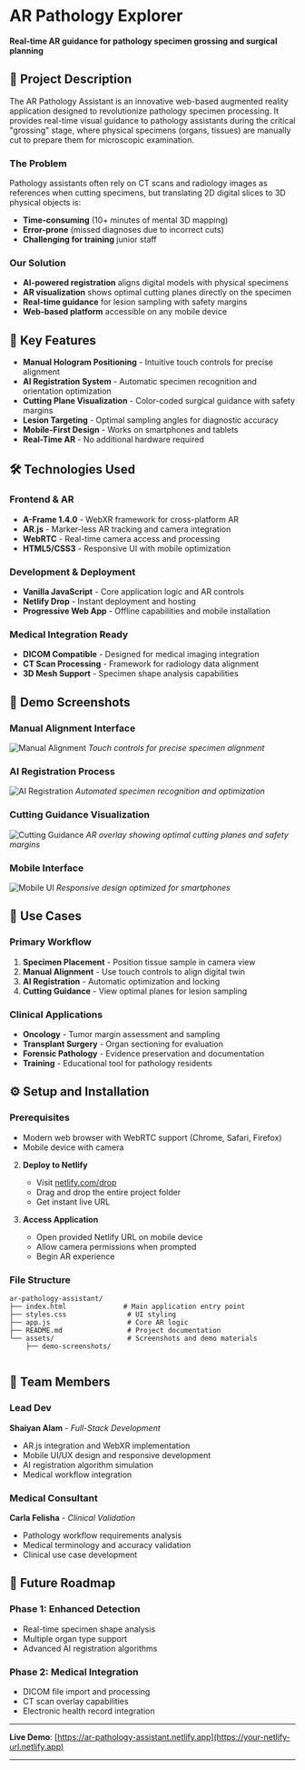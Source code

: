 # AR Pathology Explorer

**Real-time AR guidance for pathology specimen grossing and surgical planning**

## 🔬 Project Description

The AR Pathology Assistant is an innovative web-based augmented reality application designed to revolutionize pathology specimen processing. It provides real-time visual guidance to pathology assistants during the critical "grossing" stage, where physical specimens (organs, tissues) are manually cut to prepare them for microscopic examination.

### The Problem
Pathology assistants often rely on CT scans and radiology images as references when cutting specimens, but translating 2D digital slices to 3D physical objects is:
- **Time-consuming** (10+ minutes of mental 3D mapping)
- **Error-prone** (missed diagnoses due to incorrect cuts)
- **Challenging for training** junior staff

### Our Solution
- **AI-powered registration** aligns digital models with physical specimens
- **AR visualization** shows optimal cutting planes directly on the specimen
- **Real-time guidance** for lesion sampling with safety margins
- **Web-based platform** accessible on any mobile device

## 🚀 Key Features

- **Manual Hologram Positioning** - Intuitive touch controls for precise alignment
- **AI Registration System** - Automatic specimen recognition and orientation optimization
- **Cutting Plane Visualization** - Color-coded surgical guidance with safety margins
- **Lesion Targeting** - Optimal sampling angles for diagnostic accuracy
- **Mobile-First Design** - Works on smartphones and tablets
- **Real-Time AR** - No additional hardware required

## 🛠 Technologies Used

### Frontend & AR
- **A-Frame 1.4.0** - WebXR framework for cross-platform AR
- **AR.js** - Marker-less AR tracking and camera integration
- **WebRTC** - Real-time camera access and processing
- **HTML5/CSS3** - Responsive UI with mobile optimization

### Development & Deployment
- **Vanilla JavaScript** - Core application logic and AR controls
- **Netlify Drop** - Instant deployment and hosting
- **Progressive Web App** - Offline capabilities and mobile installation

### Medical Integration Ready
- **DICOM Compatible** - Designed for medical imaging integration
- **CT Scan Processing** - Framework for radiology data alignment
- **3D Mesh Support** - Specimen shape analysis capabilities

## 📱 Demo Screenshots

### Manual Alignment Interface
![Manual Alignment](https://via.placeholder.com/600x400/00ff88/000000?text=Manual+Hologram+Positioning)
*Touch controls for precise specimen alignment*

### AI Registration Process
![AI Registration](https://via.placeholder.com/600x400/9c27b0/FFFFFF?text=AI+Registration+94.7%25+Confidence)
*Automated specimen recognition and optimization*

### Cutting Guidance Visualization
![Cutting Guidance](https://via.placeholder.com/600x400/ff0000/FFFFFF?text=Optimal+Cut+Angle+Visualization)
*AR overlay showing optimal cutting planes and safety margins*

### Mobile Interface
![Mobile UI](https://via.placeholder.com/300x600/007AFF/FFFFFF?text=Mobile+AR+Interface)
*Responsive design optimized for smartphones*

## 🏥 Use Cases

### Primary Workflow
1. **Specimen Placement** - Position tissue sample in camera view
2. **Manual Alignment** - Use touch controls to align digital twin
3. **AI Registration** - Automatic optimization and locking
4. **Cutting Guidance** - View optimal planes for lesion sampling

### Clinical Applications
- **Oncology** - Tumor margin assessment and sampling
- **Transplant Surgery** - Organ sectioning for evaluation
- **Forensic Pathology** - Evidence preservation and documentation
- **Training** - Educational tool for pathology residents

## ⚙️ Setup and Installation

### Prerequisites
- Modern web browser with WebRTC support (Chrome, Safari, Firefox)
- Mobile device with camera 


2. **Deploy to Netlify**
   - Visit [netlify.com/drop](https://app.netlify.com/drop)
   - Drag and drop the entire project folder
   - Get instant live URL

3. **Access Application**
   - Open provided Netlify URL on mobile device
   - Allow camera permissions when prompted
   - Begin AR experience


### File Structure
```
ar-pathology-assistant/
├── index.html              # Main application entry point
├── styles.css               # UI styling 
├── app.js                   # Core AR logic 
├── README.md                # Project documentation
└── assets/                  # Screenshots and demo materials
    ├── demo-screenshots/
   
```

## 👥 Team Members

### **Lead Dev**
**Shaiyan Alam** - *Full-Stack Development*
- AR.js integration and WebXR implementation
- Mobile UI/UX design and responsive development
- AI registration algorithm simulation
- Medical workflow integration

### **Medical Consultant**
**Carla Felisha** - *Clinical Validation*
- Pathology workflow requirements analysis
- Medical terminology and accuracy validation
- Clinical use case development



## 🔮 Future Roadmap

### Phase 1: Enhanced Detection
- Real-time specimen shape analysis
- Multiple organ type support
- Advanced AI registration algorithms

### Phase 2: Medical Integration
- DICOM file import and processing
- CT scan overlay capabilities
- Electronic health record integration

---

**Live Demo**: [https://ar-pathology-assistant.netlify.app](https://your-netlify-url.netlify.app)


---

